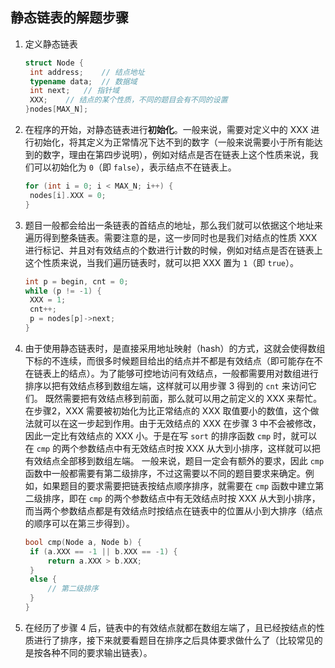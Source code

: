 ## 静态链表的解题步骤

1. 定义静态链表

   ```c++
   struct Node {
   	int address;	// 结点地址
   	typename data;	// 数据域
   	int next;	// 指针域
   	XXX;	// 结点的某个性质，不同的题目会有不同的设置
   }nodes[MAX_N];
   ```

2. 在程序的开始，对静态链表进行**初始化**。一般来说，需要对定义中的 XXX 进行初始化，将其定义为正常情况下达不到的数字（一般来说需要小于所有能达到的数字，理由在第四步说明），例如对结点是否在链表上这个性质来说，我们可以初始化为 `0`（即 `false`），表示结点不在链表上。

   ```c++
   for (int i = 0; i < MAX_N; i++) {
   	nodes[i].XXX = 0;
   }
   ```

3. 题目一般都会给出一条链表的首结点的地址，那么我们就可以依据这个地址来遍历得到整条链表。需要注意的是，这一步同时也是我们对结点的性质 XXX 进行标记、并且对有效结点的个数进行计数的时候，例如对结点是否在链表上这个性质来说，当我们遍历链表时，就可以把 XXX 置为 `1`（即 `true`）。

   ```c++
   int p = begin, cnt = 0;
   while (p != -1) {
   	XXX = 1;
   	cnt++;
   	p = nodes[p]->next;
   }
   ```

4. 由于使用静态链表时，是直接采用地址映射（hash）的方式，这就会使得数组下标的不连续，而很多时候题目给出的结点并不都是有效结点（即可能存在不在链表上的结点）。为了能够可控地访问有效结点，一般都需要用对数组进行排序以把有效结点移到数组左端，这样就可以用步骤 3 得到的 `cnt` 来访问它们。
   既然需要把有效结点移到前面，那么就可以用之前定义的 XXX 来帮忙。在步骤2，XXX 需要被初始化为比正常结点的 XXX  取值要小的数值，这个做法就可以在这一步起到作用。由于无效结点的 XXX 在步骤 3 中不会被修改，因此一定比有效结点的 XXX 小。于是在写 `sort` 的排序函数 `cmp` 时，就可以在 `cmp` 的两个参数结点中有无效结点时按 XXX 从大到小排序，这样就可以把有效结点全部移到数组左端。
   一般来说，题目一定会有额外的要求，因此 `cmp` 函数中一般都需要有第二级排序，不过这需要以不同的题目要求来确定。例如，如果题目的要求需要把链表按结点顺序排序，就需要在 `cmp` 函数中建立第二级排序，即在 `cmp` 的两个参数结点中有无效结点时按 XXX 从大到小排序，而当两个参数结点都是有效结点时按结点在链表中的位置从小到大排序（结点的顺序可以在第三步得到）。

   ```c++
   bool cmp(Node a, Node b) {
   	if (a.XXX == -1 || b.XXX == -1) {
   		return a.XXX > b.XXX;
   	}
   	else {
   		// 第二级排序
   	}
   }
   ```
   
5. 在经历了步骤 4 后，链表中的有效结点就都在数组左端了，且已经按结点的性质进行了排序，接下来就要看题目在排序之后具体要求做什么了（比较常见的是按各种不同的要求输出链表）。
